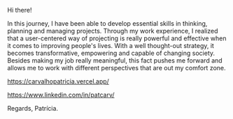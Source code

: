 Hi there!

In this journey, I have been able to develop essential skills in thinking, planning and managing projects. Through my work experience, I realized that a user-centered way of projecting is really powerful and effective when it comes to improving people's lives. With a well thought-out strategy, it becomes transformative, empowering and capable of changing society. Besides making my job really meaningful, this fact pushes me forward and allows me to work with different perspectives that are out my comfort zone. 

https://carvalhopatricia.vercel.app/

https://www.linkedin.com/in/patcarv/

Regards,
Patrícia.


<!--
**carvalhopat/carvalhopat** is a ✨ _special_ ✨ repository because its `README.md` (this file) appears on your GitHub profile.

Here are some ideas to get you started:

- 🔭 I’m currently working on ...
- 🌱 I’m currently learning ...
- 👯 I’m looking to collaborate on ...
- 🤔 I’m looking for help with ...
- 💬 Ask me about ...
- 📫 How to reach me: ...
- 😄 Pronouns: ...
- ⚡ Fun fact: ...
-->
